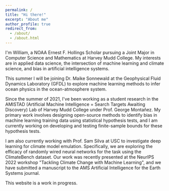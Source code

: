 ```yaml
---
permalink: /
title: "Hi there!"
excerpt: "About me"
author_profile: true
redirect_from: 
  - /about/
  - /about.html
---
```


I'm William, a NOAA Ernest F. Hollings Scholar pursuing a Joint Major in Computer Science and Mathematics at Harvey Mudd College. My interests are in applied data science, the intersection of machine learning and climate science, and bias in artificial intelligence systems.

This summer I will be joining Dr. Maike Sonnewald at the Geophysical Fluid Dynamics Laboratory (GFDL) to explore machine learning methods to infer ocean physics in the ocean-atmosphere system.

Since the summer of 2021, I've been working as a student research in the AMISTAD (Artificial Machine Intelligence = Search Targets Awaiting Discovery) Lab of Harvey Mudd College under Prof. George Montañez. My primary work involves designing open-source methods to identify bias in machine learning training data using statistical hypothesis tests, and I am currently working on developing and testing finite-sample bounds for these hypothesis tests.

I am also currently working with Prof. Sam Silva at USC to investigate deep learning for climate model emulation. Specifically, we are exploring the efficacy of randomly wired neural networks for the task using the ClimateBench dataset. Our work was recently presented at the NeurIPS 2022 workshop "Tackling Climate Change with Machine Learning", and we have submitted a manuscript to the AMS Artificial Intelligence for the Earth Systems journal.

This website is a work in progress.
